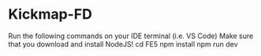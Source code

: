 # Kickmap-FD
Run the following commands on your IDE terminal (i.e. VS Code)
Make sure that you download and install NodeJS!
cd FE5
npm install
npm run dev
